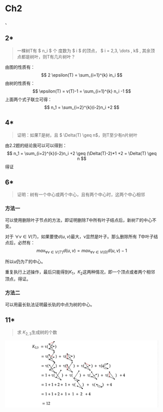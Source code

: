 # Ch2


、

## 2*

> 一棵树T有 $ n_i $ 个 度数为 $ i $ 的顶点， $ i = 2,3, \dots , k$  , 其余顶点都是树叶，则T有几片树叶？

由图的性质有：
$$
2 \epsilon(T) = \sum_{i=1}^{k} in_i
$$
由树的性质有：
$$
\epsilon(T) = v(T)-1 =  \sum_{i=1}^{k} n_i -1
$$
上面两个式子联立可得：
$$
n_1 =  \sum_{i=2}^{k}(i-2)n_i +2
$$




## 4*

> 证明：如果T是树，且 $ \Delta(T) \geq n$，则T至少有n片树叶

由2.2题的结论我可以可以得到：
$$
n_1 =  \sum_{i=2}^{k}(i-2)n_i +2  \geq (\Delta(T)-2)*1 +2 = \Delta(T) \geq n
$$
得证





## 6*

> 证明：树有一个中心或两个中心，且有两个中心时，这两个中心相邻

### 方法一

可以使用删除叶子节点的方法，即证明删除$T$中所有叶子结点后，新树$T'$的中心不变。

对于  $\forall v \in V(T)$，如果要使$d(u,v)$最大，v显然是叶子。那么删除所有 $T$中叶子结点后，必然有：
$$
max_{\forall v \in V(T')}d(u,v) = max_{\forall v \in V(G)}d(u,v)-1
$$


所以u仍为$T'$的中心。

重复执行上述操作，最后只能得到$K_1，K_2$这两种情况，即一个顶点或者两个相邻顶点，得证。



### 方法二

可以用最长轨法证明最长轨的中点为树的中心。



## 11*

> 求 $K_{2,3}$生成树的个数

![Ch2_11](./images/Ch2_11.png)





